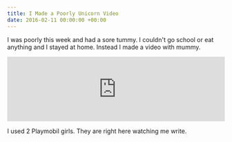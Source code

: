 ```yaml
---
title: I Made a Poorly Unicorn Video
date: 2016-02-11 00:00:00 +00:00
---
```



I was poorly this week and had a sore tummy. I couldn't go school or eat anything and I stayed at home. Instead I made a video with mummy.

<iframe width="100%" height="auto" src="https://www.youtube.com/embed/XSBEg9Bq7bM" frameborder="0" allowfullscreen="" async="" preload=""></iframe>

I used 2 Playmobil girls. They are right here watching me write.